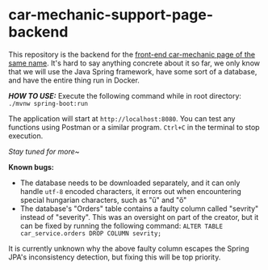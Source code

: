 # car-mechanic-support-page-backend

This repository is the backend for the [front-end car-mechanic page of the same name](https://github.com/kristof01124/car-mechanic-support-page-frontend).
It's hard to say anything concrete about it so far, we only know that we will use the Java Spring framework,
have some sort of a database, and have the entire thing run in Docker.

***HOW TO USE:***
Execute the following command while in root directory:
`./mvnw spring-boot:run`

The application will start at `http://localhost:8080`. 
You can test any functions using Postman or a similar program.
`Ctrl+C` in the terminal to stop execution.

*Stay tuned for more~*

**Known bugs:**
- The database needs to be downloaded separately, and it can only handle `utf-8` encoded characters, it errors out when encountering special hungarian characters, such as "ű" and "ő"
- The database's "Orders" table contains a faulty column called "sevrity" instead of "severity". This was an oversight on part of the creator, but it can be fixed by running the following command:
`ALTER TABLE car_service.orders DROP COLUMN sevrity;`

It is currently unknown why the above faulty column escapes the Spring JPA's inconsistency detection, but fixing this will be top priority.